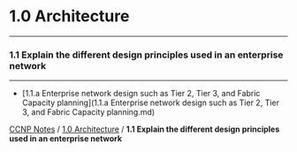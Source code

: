 # 1.0 Architecture
----------------------------------------------------------------------------------
### 1.1 Explain the different design principles used in an enterprise network
----------------------------------------------------------------------------------
 - [1.1.a Enterprise network design such as Tier 2, Tier 3, and Fabric Capacity planning](1.1.a Enterprise network design such as Tier 2, Tier 3, and Fabric Capacity planning.md)

[CCNP Notes](../..) / [1.0 Architecture](..) / **1.1 Explain the different design principles used in an enterprise network**
